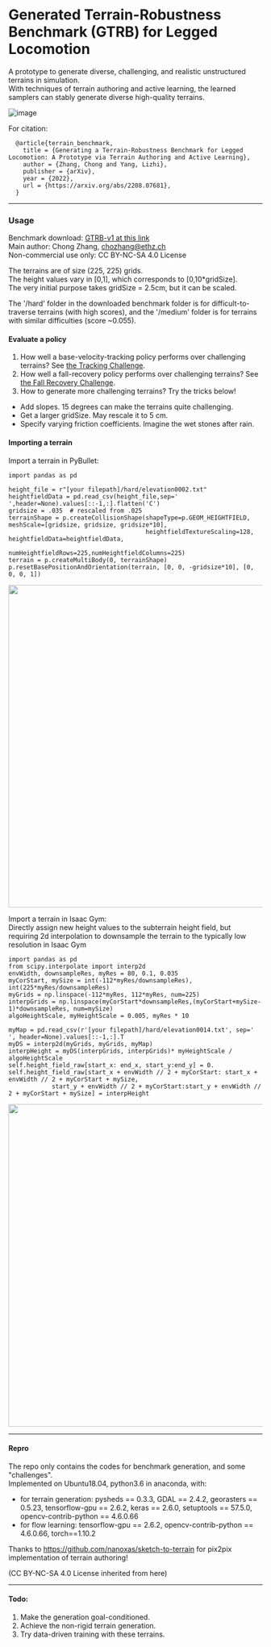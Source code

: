 # Generated Terrain-Robustness Benchmark (GTRB) for Legged Locomotion  
A prototype to generate diverse, challenging, and realistic unstructured terrains in simulation.  
With techniques of terrain authoring and active learning, the learned samplers can stably generate diverse high-quality terrains.   

![image](https://user-images.githubusercontent.com/54518250/185016398-cbbd36d1-745e-4712-b962-bab8874f4043.png)


For citation:
```
  @article{terrain_benchmark,
    title = {Generating a Terrain-Robustness Benchmark for Legged Locomotion: A Prototype via Terrain Authoring and Active Learning},
    author = {Zhang, Chong and Yang, Lizhi},
    publisher = {arXiv},
    year = {2022},
    url = {https://arxiv.org/abs/2208.07681},
  }
``` 

----  
### Usage  
Benchmark download: [GTRB-v1 at this link](https://drive.google.com/file/d/1UhRwr-dWzaZzV3hVsSNXyHTm6ZkUaQJP/view?usp=sharing)    
Main author: Chong Zhang, chozhang@ethz.ch    
Non-commercial use only: CC BY-NC-SA 4.0 License     

The terrains are of size (225, 225) grids.  
The height values vary in [0,1], which corresponds to [0,10*gridSize].  
The very initial purpose takes gridSize = 2.5cm, but it can be scaled.  

The '/hard' folder in the downloaded benchmark folder is for difficult-to-traverse terrains (with high scores), and the '/medium' folder is for terrains with similar difficulties (score ~0.055).

#### Evaluate a policy  

1) How well a base-velocity-tracking policy performs over challenging terrains? See [the Tracking Challenge](tracking_challenge).  
2) How well a fall-recovery policy performs over challenging terrains? See [the Fall Recovery Challenge](fall_rec_challenge).   
3) How to generate more challenging terrains? Try the tricks below!
  - Add slopes. 15 degrees can make the terrains quite challenging.
  - Get a larger gridSize. May rescale it to 5 cm.
  - Specify varying friction coefficients. Imagine the wet stones after rain.  

#### Importing a terrain  

Import a terrain in PyBullet:
```
import pandas as pd

height_file = r"[your filepath]/hard/elevation0002.txt"
heightfieldData = pd.read_csv(height_file,sep=' ',header=None).values[::-1,:].flatten('C')
gridsize = .035  # rescaled from .025
terrainShape = p.createCollisionShape(shapeType=p.GEOM_HEIGHTFIELD, meshScale=[gridsize, gridsize, gridsize*10],
                                      heightfieldTextureScaling=128, heightfieldData=heightfieldData, 
                                      numHeightfieldRows=225,numHeightfieldColumns=225)
terrain = p.createMultiBody(0, terrainShape)
p.resetBasePositionAndOrientation(terrain, [0, 0, -gridsize*10], [0, 0, 0, 1])
```
<img src="https://user-images.githubusercontent.com/54518250/185296654-ffe728d5-e998-41ea-9e01-c0013c4d7e88.png" width="640">

Import a terrain in Isaac Gym:   
Directly assign new height values to the subterrain height field, but requiring 2d interpolation to downsample the terrain to the typically low resolution in Isaac Gym
```
import pandas as pd
from scipy.interpolate import interp2d
envWidth, downsampleRes, myRes = 80, 0.1, 0.035
myCorStart, mySize = int(-112*myRes/downsampleRes), int(225*myRes/downsampleRes)
myGrids = np.linspace(-112*myRes, 112*myRes, num=225)
interpGrids = np.linspace(myCorStart*downsampleRes,(myCorStart+mySize-1)*downsampleRes, num=mySize)
algoHeightScale, myHeightScale = 0.005, myRes * 10

myMap = pd.read_csv(r'[your filepath]/hard/elevation0014.txt', sep=' ', header=None).values[::-1,:].T
myDS = interp2d(myGrids, myGrids, myMap)
interpHeight = myDS(interpGrids, interpGrids)* myHeightScale / algoHeightScale
self.height_field_raw[start_x: end_x, start_y:end_y] = 0.
self.height_field_raw[start_x + envWidth // 2 + myCorStart: start_x + envWidth // 2 + myCorStart + mySize,
            start_y + envWidth // 2 + myCorStart:start_y + envWidth // 2 + myCorStart + mySize] = interpHeight

```
<img src="https://user-images.githubusercontent.com/54518250/185459884-db3cf78f-82e1-4d0d-9523-07dbbc9cee72.png" width="640">

----  

#### Repro  

The repo only contains the codes for benchmark generation, and some "challenges".   
Implemented on Ubuntu18.04, python3.6 in anaconda,
with:
+ for terrain generation: pysheds == 0.3.3, GDAL == 2.4.2, georasters == 0.5.23, tensorflow-gpu == 2.6.2, keras == 2.6.0, setuptools == 57.5.0, opencv-contrib-python == 4.6.0.66   
+ for flow learning: tensorflow-gpu == 2.6.2, opencv-contrib-python == 4.6.0.66, torch==1.10.2      


Thanks to https://github.com/nanoxas/sketch-to-terrain for pix2pix implementation of terrain authoring!       

(CC BY-NC-SA 4.0 License inherited from here)

--- 
#### Todo:  
1. Make the generation goal-conditioned.   
2. Achieve the non-rigid terrain generation.   
3. Try data-driven training with these terrains.  



